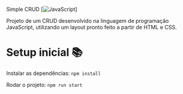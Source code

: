 Simple CRUD [![JavaScript](https://img.shields.io/badge/JavaScript-F7DF1E?style=for-the-badge&logo=javascript&logoColor=black)]

Projeto de um CRUD desenvolvido na linguagem de programação JavaScript, utilizando um layout pronto feito a partir de HTML e CSS.

# Setup inicial 📚

Instalar as dependências: `npm install`

Rodar o projeto: `npm run start`

